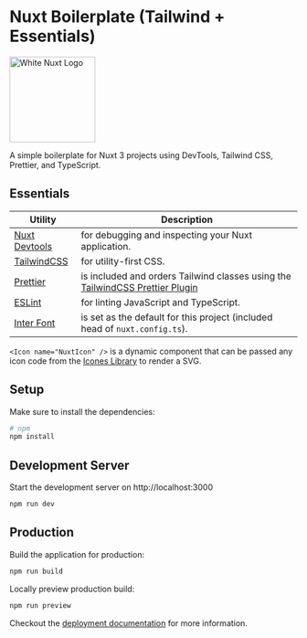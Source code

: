 # Nuxt Boilerplate (Tailwind + Essentials)

<img src="https://nuxt.com/assets/design-kit/logo/icon-white.svg" alt="White Nuxt Logo" width="150">

A simple boilerplate for Nuxt 3 projects using DevTools, Tailwind CSS, Prettier, and TypeScript.

## Essentials

| Utility  | Description |
| ------------- | ------------- |
| [Nuxt Devtools](https://devtools.nuxt.com/) | for debugging and inspecting your Nuxt application. |
| [TailwindCSS](https://tailwindcss.com/)  | for utility-first CSS. |
| [Prettier](https://prettier.io/) | is included and orders Tailwind classes using the [TailwindCSS Prettier Plugin](https://github.com/tailwindlabs/prettier-plugin-tailwindcss) |
| [ESLint](https://eslint.org/) | for linting JavaScript and TypeScript. |
| [Inter Font](https://fonts.google.com/specimen/Inter) | is set as the default for this project (included head of `nuxt.config.ts`). |

`<Icon name="NuxtIcon" />` is a dynamic component that can be passed any icon code from the [Icones Library](https://icones.js.org/) to render a SVG.

## Setup

Make sure to install the dependencies:

```bash
# npm
npm install

```

## Development Server

Start the development server on http://localhost:3000

```bash
npm run dev
```

## Production

Build the application for production:

```bash
npm run build
```

Locally preview production build:

```bash
npm run preview
```

Checkout the [deployment documentation](https://nuxt.com/docs/getting-started/deployment#presets) for more information.

